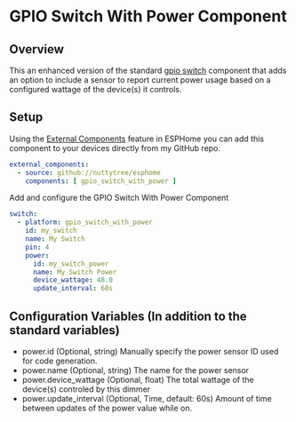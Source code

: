 # GPIO Switch With Power Component
## Overview
This an enhanced version of the standard [gpio switch](https://esphome.io/components/switch/gpio.html) component that adds an option to include a sensor to report current power usage based on a configured wattage of the device(s) it controls.


## Setup
Using the [External Components](https://esphome.io/components/external_components.html) feature in ESPHome you can add this component to your devices directly from my GitHub repo.
```yaml
external_components:
  - source: github://nuttytree/esphome
    components: [ gpio_switch_with_power ]
```

Add and configure the GPIO Switch With Power Component
```yaml
switch:
  - platform: gpio_switch_with_power
    id: my_switch
    name: My Switch
    pin: 4
    power:
      id: my_switch_power
      name: My Switch Power
      device_wattage: 48.0
      update_interval: 60s
```

## Configuration Variables (In addition to the standard variables)
* power.id (Optional, string) Manually specify the power sensor ID used for code generation.
* power.name (Optional, string) The name for the power sensor
* power.device_wattage (Optional, float) The total wattage of the device(s) controled by this dimmer
* power.update_interval (Optional, Time, default: 60s) Amount of time between updates of the power value while on.
